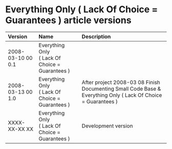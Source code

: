 ﻿Everything Only ( Lack Of Choice = Guarantees ) article versions
===============================================================

|Version|Name|Description|
| :- | :- | :- |
|2008-03-10 00  0.1|Everything Only<br>( Lack Of Choice = Guarantees ) ||
|2008-03-13 00  1.0|Everything Only<br>( Lack Of Choice = Guarantees ) |After project  2008-03 08  Finish Documenting Small Code Base & Everything Only ( Lack Of Choice = Guarantees ) |
|XXXX-XX-XX XX|Everything Only<br>( Lack Of Choice = Guarantees ) |Development version|

